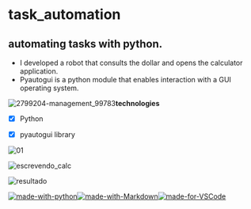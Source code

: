 # task_automation
## automating tasks with python.

- I developed a robot that consults the dollar and opens the calculator application.
- Pyautogui is a python module that enables interaction with a GUI operating system. 



![2799204-management_99783](https://user-images.githubusercontent.com/43080297/226228053-cb8b90f0-392f-4bef-9147-27cf73c48209.png)**technologies**

- [x] Python
- [x] pyautogui library



![01](https://user-images.githubusercontent.com/43080297/226230676-b9327bae-be39-47c7-a863-74f5944cf0d2.png)

![escrevendo_calc](https://user-images.githubusercontent.com/43080297/226230825-58bb531f-b301-49d8-a632-fe64f264b56f.png)

![resultado](https://user-images.githubusercontent.com/43080297/226230840-108bf834-64d0-4d23-b852-c01a4dd87843.png)

[![made-with-python](https://img.shields.io/badge/Made%20with-Python-1f425f.svg)](https://www.python.org/)[![made-with-Markdown](https://img.shields.io/badge/Made%20with-Markdown-1f425f.svg)](http://commonmark.org)[![made-for-VSCode](https://img.shields.io/badge/Made%20for-VSCode-1f425f.svg)](https://code.visualstudio.com/)
